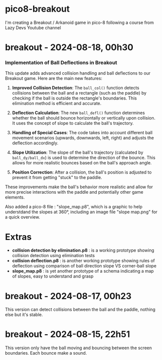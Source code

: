 # pico8-breakout
I'm creating a Breakout / Arkanoid game in pico-8 following a course from Lazy Devs Youtube channel


# breakout - 2024-08-18, 00h30
### Implementation of Ball Deflections in Breakout

This update adds advanced collision handling and ball deflections to our Breakout game. Here are the main new features:

1. **Improved Collision Detection**: The `ball_col()` function detects collisions between the ball and a rectangle (such as the paddle) by checking if the ball is outside the rectangle's boundaries. This elimination method is efficient and accurate.

2. **Deflection Calculation**: The new `ball_defl()` function determines whether the ball should bounce horizontally or vertically upon collision. It uses the concept of slope to calculate the ball's trajectory.

3. **Handling of Special Cases**: The code takes into account different ball movement scenarios (upwards, downwards, left, right) and adjusts the deflection accordingly.

4. **Slope Utilization**: The slope of the ball's trajectory (calculated by `ball_dy/ball_dx`) is used to determine the direction of the bounce. This allows for more realistic bounces based on the ball's approach angle.

5. **Position Correction**: After a collision, the ball's position is adjusted to prevent it from getting "stuck" to the paddle.

These improvements make the ball's behavior more realistic and allow for more precise interactions with the paddle and potentially other game elements.

Also added a pico-8 file : "slope_map.p8", which is a graphic to help understdand the slopes at 360°, including an image file "slope map.png" for a quick overview.



# Extras
- **collision detection by elimination.p8** : is a working prototype showing collision detection using elimination tests
- **collision deflection.p8** : is another working prototype showing rules of deflection using comparison of ball direction slope VS corner-ball slope
- **slope_map.p8** : is yet another prototype of a schema indicating a map of slopes, easy to understand and grasp



# breakout - 2024-08-17, 00h23
This version can detect collisions between the ball and the paddle, nothing else but it's stable.



# breakout - 2024-08-15, 22h51
This version only have the ball moving and bouncing between the screen boundaries. Each bounce make
a sound.

